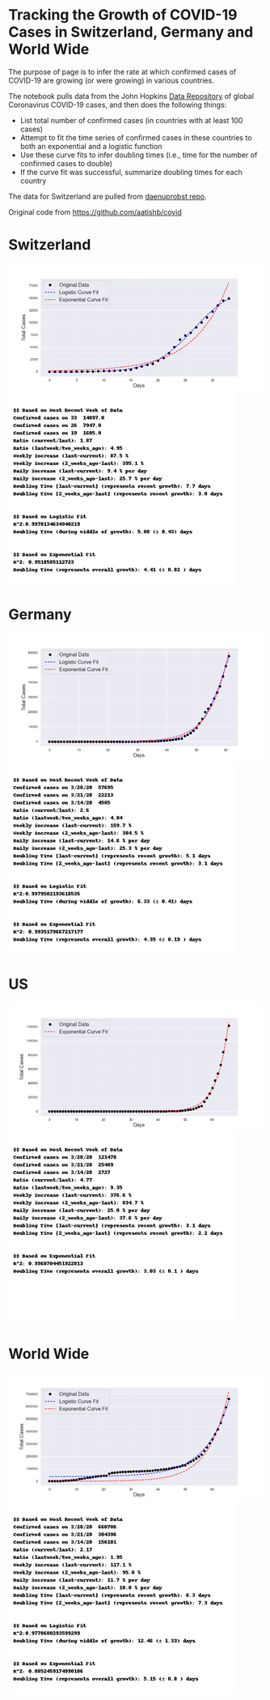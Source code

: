# Tracking the Growth of COVID-19 Cases in Switzerland, Germany and World Wide

The purpose of page is to infer the rate at which confirmed cases of COVID-19 are growing (or were growing) in various countries.

The notebook pulls data from the John Hopkins [Data Repository](https://github.com/CSSEGISandData/COVID-19) of global Coronavirus COVID-19 cases, and then does the following things:

- List total number of confirmed cases (in countries with at least 100 cases)
- Attempt to fit the time series of confirmed cases in these countries to both an exponential and a logistic function
- Use these curve fits to infer doubling times (i.e., time for the number of confirmed cases to double)
- If the curve fit was successful, summarize doubling times for each country

The data for Switzerland are pulled from [daenuprobst repo](https://github.com/daenuprobst/covid19-cases-switzerland).

Original code from https://github.com/aatishb/covid

# Switzerland
![Switzerland figure](images/figure_Switzerland.png)
![Switzerland figure](reports/report_Switzerland.png)

# Germany
![Germany figure](images/figure_Germany.png)
![Germany figure](reports/report_Germany.png)


# US
![US figure](images/figure_US.png)
![US figure](reports/report_US.png)

# World Wide
![World Wide figure](images/figure_WorldWide.png)
![World Wide figure](reports/report_WorldWide.png)
